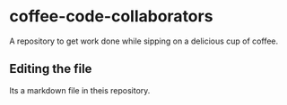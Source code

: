 # coffee-code-collaborators
A repository to get work done while sipping on a delicious cup of coffee.
## Editing the file

Its a markdown file in theis repository.
